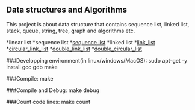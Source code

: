 Data structures and Algorithms
------------------------------

This project is about data structure that contains sequence list, linked list, stack, queue, string, tree, graph and algorithms etc.

*linear list
 	*sequence list
 	 	*[sequence list](https://github.com/qomolangmaice/data.structures.algorithms/tree/master/linear_list/seq_list)
	*linked list
 	 	*[link_list](https://github.com/qomolangmaice/data.structures.algorithms/tree/master/linear_list/link_list)
 	 	*[circular_link_list](https://github.com/qomolangmaice/data.structures.algorithms/tree/master/linear_list/circular_link_list)
 	 	*[double_link_list](https://github.com/qomolangmaice/data.structures.algorithms/tree/master/linear_list/double_link_list)
 	 	*[double_circular_list](https://github.com/qomolangmaice/data.structures.algorithms/tree/master/linear_list/double_circular_lis)


###Developping environment(in linux/windows/MacOS): 
	sudo apt-get -y install gcc gdb make 

###Compile:
	make

###Compile and Debug:
	make debug

###Count code lines:
	make count


